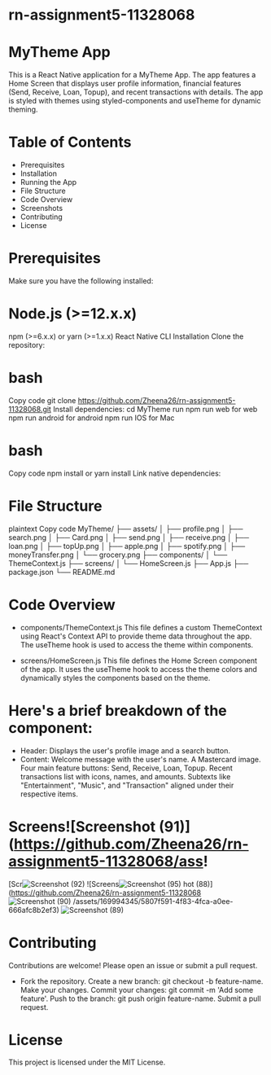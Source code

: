 # rn-assignment5-11328068

# MyTheme App
This is a React Native application for a MyTheme App. The app features a Home Screen that displays user profile information, financial features (Send, Receive, Loan, Topup), and recent transactions with details. The app is styled with themes using styled-components and useTheme for dynamic theming.

# Table of Contents
* Prerequisites
* Installation
* Running the App
* File Structure
* Code Overview
* Screenshots
* Contributing
* License

# Prerequisites
Make sure you have the following installed:

# Node.js (>=12.x.x)
npm (>=6.x.x) or yarn (>=1.x.x)
React Native CLI
Installation
Clone the repository:

# bash
Copy code
git clone https://github.com/Zheena26/rn-assignment5-11328068.git
Install dependencies:
cd MyTheme
run npm run web for web
npm run android for android
npm run IOS for Mac

# bash
Copy code
npm install
 or
yarn install
Link native dependencies:

# File Structure
plaintext
Copy code
MyTheme/
├── assets/
│   ├── profile.png
│   ├── search.png
│   ├── Card.png
│   ├── send.png
│   ├── receive.png
│   ├── loan.png
│   ├── topUp.png
│   ├── apple.png
│   ├── spotify.png
│   ├── moneyTransfer.png
│   └── grocery.png
├── components/
│   └── ThemeContext.js
├── screens/
│   └── HomeScreen.js
├── App.js
├── package.json
└── README.md

# Code Overview
* components/ThemeContext.js
This file defines a custom ThemeContext using React's Context API to provide theme data throughout the app. The useTheme hook is used to access the theme within components.

* screens/HomeScreen.js
This file defines the Home Screen component of the app. It uses the useTheme hook to access the theme colors and dynamically styles the components based on the theme.

# Here's a brief breakdown of the component:

* Header: Displays the user's profile image and a search button.
* Content:
Welcome message with the user's name.
A Mastercard image.
Four main feature buttons: Send, Receive, Loan, Topup.
Recent transactions list with icons, names, and amounts.
Subtexts like "Entertainment", "Music", and "Transaction" aligned under their respective items.

# Screens![Screenshot (91)](https://github.com/Zheena26/rn-assignment5-11328068/ass!
[Scr![Screenshot (92)](https://github.com/Zheena26/rn-assignment5-11328068/assets/169994345/231a2328-f123-4e7e-bdbd-7960d598ba13)
![Screens![Screenshot (95)](https://github.com/Zheena26/rn-assignment5-11328068/assets/169994345/bdca5921-2b01-4cfd-82ee-8b258bcd464e)
hot (88)](https://github.com/Zheena26/rn-assignment5-11328068
![Screenshot (90)](https://github.com/Zheena26/rn-assignment5-11328068/assets/169994345/29be7afc-752c-42c7-acc9-700c5d8e84cf)
/assets/169994345/5807f591-4f83-4fca-a0ee-666afc8b2ef3)
![Screenshot (89)](https://github.com/Zheena26/rn-assignment5-11328068/assets/169994345/2771eb94-fd1e-4161-97b7-2a6d6f5510a8)


# Contributing
Contributions are welcome! Please open an issue or submit a pull request.

* Fork the repository.
Create a new branch: git checkout -b feature-name.
Make your changes.
Commit your changes: git commit -m 'Add some feature'.
Push to the branch: git push origin feature-name.
Submit a pull request.

# License
This project is licensed under the MIT License.
